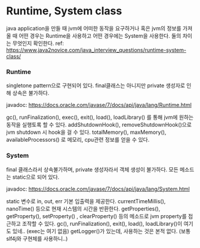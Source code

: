 # Runtime, System class

java application을 만들 때 jvm에 어떠한 동작을 요구하거나 혹은 jvm의 정보를 가져올 때 어떤 경우는 Runtime을 사용하고 어떤 경우에는 System을 사용한다.
둘의 차이는 무엇인지 확인한다.
ref: https://www.java2novice.com/java_interview_questions/runtime-system-class/

### Runtime
singletone pattern으로 구현되어 있다.
final클래스는 아니지만 private 생성자로 인해 상속은 불가하다.

javadoc: https://docs.oracle.com/javase/7/docs/api/java/lang/Runtime.html

gc(), runFinalization(), exec(), exit(), load(), loadLibrary() 를 통해 jvm에 원하는 동작을 실행토록 할 수 있다.
addShutdownHook(), removeShutdownHook()으로 jvm shutdown 시 hook을 걸 수 있다.
totalMemory(), maxMemory(), availableProcessors() 로 메모리, cpu관련 정보를 얻을 수 있다.

### System
final 클래스라서 상속불가하며, private 생성자라서 객체 생성이 불가하다.
모든 메소드는 static으로 되어 있다.

javadoc: https://docs.oracle.com/javase/7/docs/api/java/lang/System.html

static 변수로 in, out, err 기본 입출력을 제공한다.
currentTimeMillis(), nanoTime() 등으로 현재 시스템의 시간을 반환한다.
getProperties(), getProperty(), setProperty() , clearProperty() 등의 메소드로 jvm property를 접근하고 조작할 수 있다.
gc(), runFinalization(), exit(), load(), loadLibrary()이 여기도 있네.. (exec는 여기 없음)
getLogger()가 있는데, 사용하는 것은 본적 없다. (보통 slf4j와 구현체를 사용하니..)



